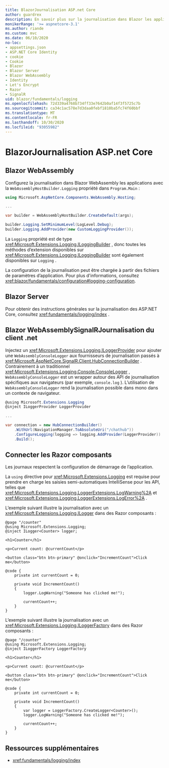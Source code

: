 ```yaml
---
title: BlazorJournalisation ASP.net Core
author: guardrex
description: En savoir plus sur la journalisation dans Blazor les applications, y compris la configuration du niveau de journalisation et comment écrire des messages de journal à partir de Razor composants.
monikerRange: '>= aspnetcore-3.1'
ms.author: riande
ms.custom: mvc
ms.date: 06/10/2020
no-loc:
- appsettings.json
- ASP.NET Core Identity
- cookie
- Cookie
- Blazor
- Blazor Server
- Blazor WebAssembly
- Identity
- Let's Encrypt
- Razor
- SignalR
uid: blazor/fundamentals/logging
ms.openlocfilehash: 72d339a4768b734ff33e7642b0af14f3f5725c7b
ms.sourcegitcommit: ca34c1ac578e7d3daa0febf1810ba5fc74f60bbf
ms.translationtype: MT
ms.contentlocale: fr-FR
ms.lasthandoff: 10/30/2020
ms.locfileid: "93055982"
---
```

# <a name="aspnet-core-no-locblazor-logging"></a>BlazorJournalisation ASP.net Core

## Blazor WebAssembly

Configurez la journalisation dans Blazor WebAssembly les applications avec la `WebAssemblyHostBuilder.Logging` propriété dans `Program.Main` :

```csharp
using Microsoft.AspNetCore.Components.WebAssembly.Hosting;

...

var builder = WebAssemblyHostBuilder.CreateDefault(args);

builder.Logging.SetMinimumLevel(LogLevel.Debug);
builder.Logging.AddProvider(new CustomLoggingProvider());
```

La `Logging` propriété est de type <xref:Microsoft.Extensions.Logging.ILoggingBuilder> , donc toutes les méthodes d’extension disponibles sur <xref:Microsoft.Extensions.Logging.ILoggingBuilder> sont également disponibles sur `Logging` .

La configuration de la journalisation peut être chargée à partir des fichiers de paramètres d’application. Pour plus d'informations, consultez <xref:blazor/fundamentals/configuration#logging-configuration>.

## Blazor Server

Pour obtenir des instructions générales sur la journalisation des ASP.NET Core, consultez <xref:fundamentals/logging/index> .

## <a name="no-locblazor-webassembly-no-locsignalr-net-client-logging"></a>Blazor WebAssemblySignalRJournalisation du client .net

Injectez un <xref:Microsoft.Extensions.Logging.ILoggerProvider> pour ajouter une `WebAssemblyConsoleLogger` aux fournisseurs de journalisation passés à <xref:Microsoft.AspNetCore.SignalR.Client.HubConnectionBuilder> . Contrairement à un traditionnel <xref:Microsoft.Extensions.Logging.Console.ConsoleLogger> , `WebAssemblyConsoleLogger` est un wrapper autour des API de journalisation spécifiques aux navigateurs (par exemple, `console.log` ). L’utilisation de `WebAssemblyConsoleLogger` rend la journalisation possible dans mono dans un contexte de navigateur.

```csharp
@using Microsoft.Extensions.Logging
@inject ILoggerProvider LoggerProvider

...

var connection = new HubConnectionBuilder()
    .WithUrl(NavigationManager.ToAbsoluteUri("/chathub"))
    .ConfigureLogging(logging => logging.AddProvider(LoggerProvider))
    .Build();
```

## <a name="log-in-no-locrazor-components"></a>Connecter les Razor composants

Les journaux respectent la configuration de démarrage de l’application.

La `using` directive pour <xref:Microsoft.Extensions.Logging> est requise pour prendre en charge les saisies semi-automatiques IntelliSense pour les API, telles que <xref:Microsoft.Extensions.Logging.LoggerExtensions.LogWarning%2A> et <xref:Microsoft.Extensions.Logging.LoggerExtensions.LogError%2A> .

L’exemple suivant illustre la journalisation avec un <xref:Microsoft.Extensions.Logging.ILogger> dans des Razor composants :

```razor
@page "/counter"
@using Microsoft.Extensions.Logging;
@inject ILogger<Counter> logger;

<h1>Counter</h1>

<p>Current count: @currentCount</p>

<button class="btn btn-primary" @onclick="IncrementCount">Click me</button>

@code {
    private int currentCount = 0;

    private void IncrementCount()
    {
        logger.LogWarning("Someone has clicked me!");

        currentCount++;
    }
}
```

L’exemple suivant illustre la journalisation avec un <xref:Microsoft.Extensions.Logging.ILoggerFactory> dans des Razor composants :

```razor
@page "/counter"
@using Microsoft.Extensions.Logging;
@inject ILoggerFactory LoggerFactory

<h1>Counter</h1>

<p>Current count: @currentCount</p>

<button class="btn btn-primary" @onclick="IncrementCount">Click me</button>

@code {
    private int currentCount = 0;

    private void IncrementCount()
    {
        var logger = LoggerFactory.CreateLogger<Counter>();
        logger.LogWarning("Someone has clicked me!");

        currentCount++;
    }
}
```

## <a name="additional-resources"></a>Ressources supplémentaires

* <xref:fundamentals/logging/index>
